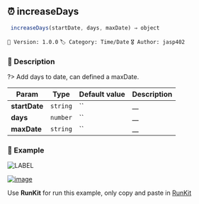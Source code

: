 ## ⏰ increaseDays 

```javascript
 increaseDays(startDate, days, maxDate) ⇒ object  
``` 


`📢 Version: 1.0.0`  `🏷️ Category: Time/Date` `🎖️ Author: jasp402` 

### 📝 Description 


?> Add days to date, can defined a maxDate. 


| Param | Type | Default value | Description |
| --- | --- | --- | --- |
| **startDate** | `string` | `` | __ | 
| **days** | `number` | `` | __ | 
| **maxDate** | `string` | `` | __ | 



### 🧪 Example 


![LABEL](@example ':include :type=code')




[![image](https://user-images.githubusercontent.com/8978470/89190058-8603d500-d566-11ea-914f-284448e5a1b6.png)](https://npm.runkit.com/js-packtools) 
 
Use **RunKit** for run this example, only copy and paste in [RunKit](https://npm.runkit.com/js-packtools)

